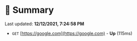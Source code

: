 # 📖 Summary
Last updated: **12/12/2021, 7:24:58 PM**

- `GET` [https://google.com](https://google.com) - **Up** (115ms)
